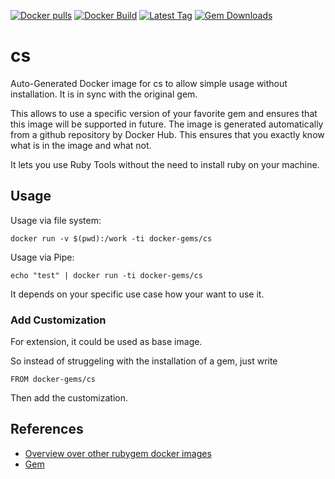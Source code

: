 [![Docker pulls](https://img.shields.io/docker/pulls/rubygem/cs.svg)](https://hub.docker.com/r/rubygem/cs/)
[![Docker Build](https://img.shields.io/docker/automated/rubygem/cs.svg)](https://hub.docker.com/r/rubygem/cs/)
[![Latest Tag](https://img.shields.io/github/tag/docker-rubygem/cs.svg)](https://hub.docker.com/r/rubygem/cs/)
[![Gem Downloads](https://img.shields.io/gem/dt/cs.svg)](https://rubygems.org/gems/cs/)
# cs

Auto-Generated Docker image for cs to allow simple usage without installation.
It is in sync with the original gem.

This allows to use a specific version of your favorite gem and ensures that this image will be supported in future.
The image is generated automatically from a github repository by Docker Hub.
This ensures that you exactly know what is in the image and what not.

It lets you use Ruby Tools without the need to install ruby on your machine.

## Usage

Usage via file system:

`docker run -v $(pwd):/work -ti docker-gems/cs`

Usage via Pipe:

`echo "test" | docker run -ti docker-gems/cs`

It depends on your specific use case how your want to use it.

### Add Customization

For extension, it could be used as base image.

So instead of struggeling with the installation of a gem, just write

`FROM docker-gems/cs`

Then add the customization.

## References

 - [Overview over other rubygem docker images](https://github.com/thinkbot/docker-rubygem)
 - [Gem](https://rubygems.org/gems/cs/)
